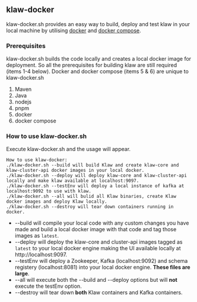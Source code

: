 ## klaw-docker
klaw-docker.sh provides an easy way to build, deploy and test klaw in your local machine by utilising [docker](https://www.docker.com/) and [docker compose](https://docs.docker.com/compose/).

### Prerequisites
klaw-docker.sh builds the code locally and creates a local docker image for deployment.
So all the prerequisites for building klaw are still required (items 1-4 below). Docker and docker compose (items 5 & 6) are unique to klaw-docker.sh
1. Maven
2. Java
3. nodejs
4. pnpm
5. docker
6. docker compose

### How to use klaw-docker.sh
Execute klaw-docker.sh and the usage will appear.
```
How to use klaw-docker:
./klaw-docker.sh --build will build Klaw and create klaw-core and klaw-cluster-api docker images in your local docker.
./klaw-docker.sh --deploy will deploy klaw-core and klaw-cluster-api locally and make klaw available at localhost:9097.
./klaw-docker.sh --testEnv will deploy a local instance of kafka at localhost:9092 to use with klaw.
./klaw-docker.sh --all will bulid all Klaw binaries, create Klaw docker images and deploy Klaw locally.
./klaw-docker.sh --destroy will tear down containers running in docker.
```

* --build will compile your local code with any custom changes you have made and build a local docker image with that code and tag those images as `latest`.
* --deploy will deploy the klaw-core and cluster-api images tagged as `latest` to your local docker engine making the UI available locally at http://localhost:9097.
* --testEnv will deploy a Zookeeper, Kafka (localhost:9092) and schema registery (localhost:8081) into your local docker engine.  **These files are large**.
* --all will execute both the --build and --deploy options but will **not** execute the testEnv option.
* --destroy will tear down **both** Klaw containers and Kafka containers.

